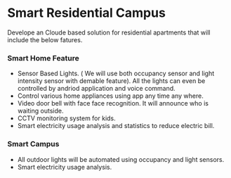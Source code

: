 # Smart Residential Campus
Develope an Cloude based solution for residential apartments that will include the below fatures.

### Smart Home Feature
- Sensor Based Lights. ( We will use both occupancy sensor and light intensity sensor with demable feature). All the lights can even be controlled by andriod application and voice command.
- Control various home appliances using app any time any where.
- Video door bell with face face recognition. It will announce who is waiting outside.
- CCTV monitoring system for kids.
- Smart electricity usage analysis and statistics to reduce electric bill.
### Smart Campus
- All outdoor lights will be automated using occupancy and light sensors.
- Smart electricity usage analysis.